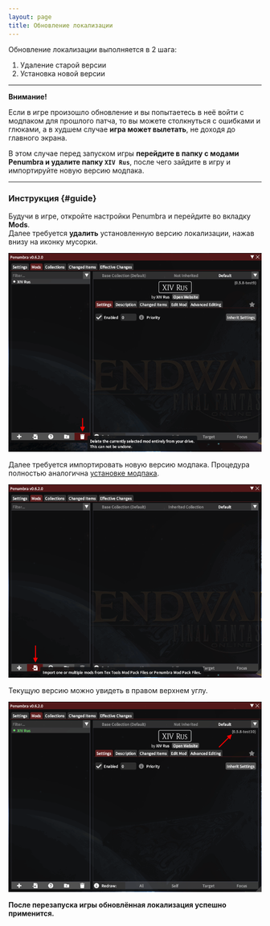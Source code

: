 ```yaml
---
layout: page
title: Обновление локализации
---
```


Обновление локализации выполняется в 2 шага:
1. Удаление старой версии
2. Установка новой версии

---

**Внимание!**

Если в игре произошло обновление и вы попытаетесь в неё войти с модпаком для прошлого патча, то вы можете столкнуться с ошибками и глюками, а в худшем случае **игра может вылетать**, не доходя до главного экрана.

В этом случае перед запуском игры **перейдите в папку с модами Penumbra и удалите папку `XIV Rus`**, после чего зайдите в игру и импортируйте новую версию модпака.

---

### Инструкция {#guide}

Будучи в игре, откройте настройки Penumbra и перейдите во вкладку **Mods**.\
Далее требуется **удалить** установленную версию локализации, нажав внизу на иконку мусорки.

![Обновление локализации - 1](/assets/img/guide-update-01.png)

Далее требуется импортировать новую версию модпака. Процедура полностью аналогична [установке модпака](/guide/install#import-modpack).

![Обновление локализации - 2](/assets/img/guide-update-02.png)

Текущую версию можно увидеть в правом верхнем углу.

![Обновление локализации - 3](/assets/img/guide-update-03.png)

**После перезапуска игры обновлённая локализация успешно применится.**